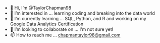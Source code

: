 - 👋 Hi, I’m @TaylorChapman98
- 👀 I’m interested in ... learning coding and breaking into the data world 
- 🌱 I’m currently learning ... SQL, Python, and R and working on my Google Data Analytics Certification
- 💞️ I’m looking to collaborate on ... I'm not sure yet!
- 📫 How to reach me ... chapmantaylor98@gmail.com 

<!---
TaylorChapman98/TaylorChapman98 is a ✨ special ✨ repository because its `README.md` (this file) appears on your GitHub profile.
You can click the Preview link to take a look at your changes.
--->
